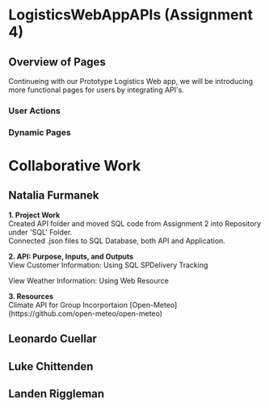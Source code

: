 # LogisticsWebAppAPIs (Assignment 4)
## Overview of Pages
Continueing with our Prototype Logistics Web app, we will be introducing more functional pages for users by integrating API's.
### User Actions

### Dynamic Pages

# Collaborative Work
## Natalia Furmanek 
<strong> 1. Project Work</strong>
<br> Created API folder and moved SQL code from Assignment 2 into Repository under 'SQL' Folder.
</br> Connected .json files to SQL Database, both API and Application. <br>

<strong> 2. API: Purpose, Inputs, and Outputs</strong>
<br> View Customer Information: Using SQL SPDelivery Tracking
</br> 
<p> View Weather Information: Using Web Resource
<br> 
</p> 
<strong> 3. Resources </strong>
<br> Climate API for Group Incorportaion [Open-Meteo](https://github.com/open-meteo/open-meteo)


## Leonardo Cuellar

## Luke Chittenden


## Landen Riggleman
